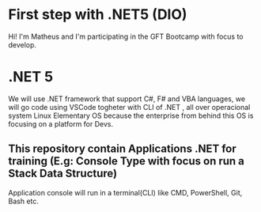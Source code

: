 ﻿# First step with .NET5 (DIO)

Hi! I'm Matheus and I'm participating in the GFT Bootcamp with focus to develop. 


# .NET 5 
We will use .NET framework that support C#, F# and VBA languages, we will go code using VSCode togheter with CLI of .NET , all over operacional system Linux Elementary OS because the enterprise from behind this OS is focusing on a platform for Devs.

## This repository contain Applications .NET for training (E.g: Console Type with focus on run a Stack Data Structure)

Application console will run in a terminal(CLI) like CMD, PowerShell, Git, Bash etc.


